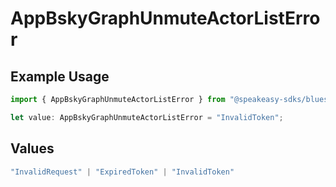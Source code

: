 # AppBskyGraphUnmuteActorListError

## Example Usage

```typescript
import { AppBskyGraphUnmuteActorListError } from "@speakeasy-sdks/bluesky/models/errors";

let value: AppBskyGraphUnmuteActorListError = "InvalidToken";
```

## Values

```typescript
"InvalidRequest" | "ExpiredToken" | "InvalidToken"
```